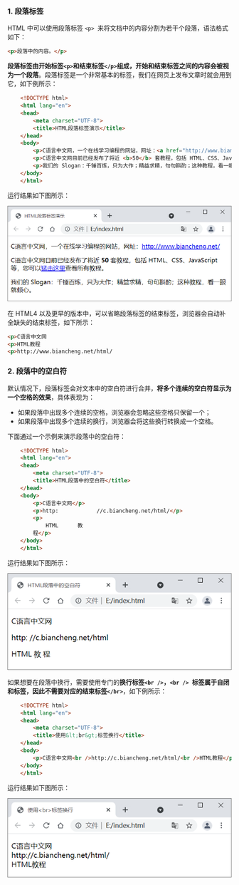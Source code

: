 ### 1. 段落标签

HTML 中可以使用段落标签 `<p> `来将文档中的内容分割为若干个段落，语法格式如下：

```html
<p>段落中的内容。</p>
```

**段落标签由开始标签` <p> `和结束标签` </p> `组成，开始和结束标签之间的内容会被视为一个段落**。段落标签是一个非常基本的标签，我们在网页上发布文章时就会用到它，如下例所示：

```html
    <!DOCTYPE html>
    <html lang="en">
    <head>
        <meta charset="UTF-8">
        <title>HTML段落标签演示</title>
    </head>
    <body>
        <p>C语言中文网，一个在线学习编程的网站，网址：<a href="http://www.biancheng.net/" target="_blank">http://www.biancheng.net/</a></p>
        <p>C语言中文网目前已经发布了将近 <b>50</b> 套教程，包括 HTML、CSS、JavaScript 等，您可以<a href="http://c.biancheng.net/sitemap/" target="_blank">猛击这里</a>查看所有教程。</p>
        <p>我们的 Slogan：千锤百炼，只为大作；精益求精，句句斟酌；这种教程，看一眼就倾心。</p>
    </body>
    </html>
```

运行结果如下图所示：

![image-20221224100307305](6.HTML段落.assets/image-20221224100307305.png)

在 HTML4 以及更早的版本中，可以省略段落标签的结束标签，浏览器会自动补全缺失的结束标签，如下所示：

```html
<p>C语言中文网
<p>HTML教程
<p>http://www.biancheng.net/html/
```

### 2. 段落中的空白符

默认情况下，段落标签会对文本中的空白符进行合并，**将多个连续的空白符显示为一个空格的效果**，具体表现为：

- 如果段落中出现多个连续的空格，浏览器会忽略这些空格只保留一个；
- 如果段落中出现多个连续的换行，浏览器会将这些换行转换成一个空格。

下面通过一个示例来演示段落中的空白符：

```html
    <!DOCTYPE html>
    <html lang="en">
    <head>
        <meta charset="UTF-8">
        <title>HTML段落中的空白符</title>
    </head>
    <body>
        <p>C语言中文网</p>
        <p>http:            //c.biancheng.net/html/</p>
        <p>
            HTML      教
        程</p>
    </body>
    </html>
```

运行结果如下图所示：

![image-20221224100529628](6.HTML段落.assets/image-20221224100529628.png)

如果想要在段落中换行，需要使用专门的**换行标签`<br />`，`<br /> `标签属于自闭和标签，因此不需要对应的结束标签`</br>`**，如下例所示：

```html
    <!DOCTYPE html>
    <html lang="en">
    <head>
        <meta charset="UTF-8">
        <title>使用&lt;br&gt;标签换行</title>
    </head>
    <body>
        <p>C语言中文网<br />http://c.biancheng.net/html/<br />HTML教程</p>
    </body>
    </html>
```

运行结果如下图所示：

![image-20221224101423686](6.HTML段落.assets/image-20221224101423686.png)

